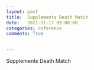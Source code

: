 ```yaml
---
layout: post
title:  Supplements Death Match
date:   2021-11-17 09:00:00
categories: reference
comments: True


---
```




Supplements Death Match